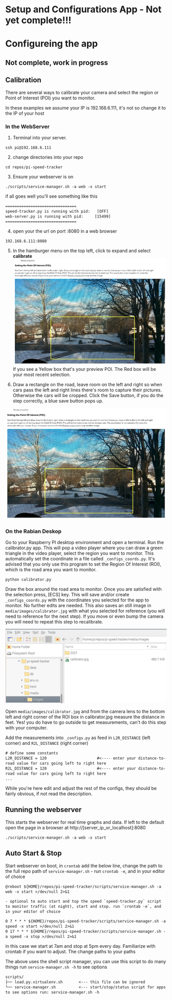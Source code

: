 # Setup and Configurations App - Not yet complete!!!

# Configureing the app

## Not complete, work in progress


## Calibration
There are several ways to calibrate your camera and select the region or Point of Interest (POI) you want to monitor.

In these examples we assume your IP is 192.168.6.111, it's not so change it to the IP of your host
### In the WebServer
1. Terminal into your server. 
```
ssh pi@192.168.6.111
```
2. change directories into your repo
```
cd repos/pi-speed-tracker
```
3. Ensure your webserver is on
```
./scripts/service-manager.sh -a web -x start
```
if all goes well you'll see something like this
```
===============================
speed-tracker.py is running with pid:   [OFF]
web-server.py is running with pid:     [15499]
===============================
```
4. open your the url on port :8080 in a web browser 
```
192.168.6.111:8080
```
5. In the hamburger menu on the top left, click to expand and select **calibrate**
![Calibrator POI overview](html/assets/setup_web_select_poi.png?raw=true "Calibrator POI overview")
If you see a Yellow box that's your preview POI. The Red box will be your most recent selection.

6. Draw a rectangle on the road, leave room on the left and right so when cars pass the left and right lines there's room to capture their pictures. Otherwise the cars will be cropped. Click the Save button, if you do the step correctly, a blue save button pops up.

![Calibrator POI save](html/assets/setup_web_select_poi.png?raw=true "Calibrator POI save")

### On the Rabian Deskop
Go to your Raspberry PI desktop environment and open a terminal. Run the calibrator.py app. This will pop a video player where you can draw a green triangle in the video player, select the region you want to monitor. This automatically set the coordinate in a file called `_configs_coords.py`. It's advised that you only use this program to set the Region Of Interest (ROI), which is the road area you want to monitor.
```
python calibrator.py
```
Draw the box around the road area to monitor. Once you are satisfied with the selection press, [ECS] key. This will save and/or create `_configs_coords.py` with the coordinates you selected for the app to monitor. No further edits are needed. This also saves an still image in `media/images/calibrator.jpg` with what you selected for reference (you will need to reference for the next step). If you move or even bump the camera you will need to repeat this step to recalibrate.

![Calibrator Sample](html/assets/sample_calibrator.png?raw=true "Calibrator Sample") 


Open `media/images/calibrator.jpg` and from the camera lens to the bottom left and right corner of the ROI box in calibrator.jpg measure the distance in feet. Yes! you do have to go outside to get measurements, can't do this step with your computer. 

Add the measurements into `_configs.py` as feed in `L2R_DISTANCE` (left corner) and `R2L_DISTANCE` (right corner)
```
# define some constants
L2R_DISTANCE = 120                      #<---- enter your distance-to-road value for cars going left to right here
R2L_DISTANCE = 120                      #<---- enter your distance-to-road value for cars going left to right here
...
```
While you're here edit and adjust the rest of the configs, they should be fairly obvious, if not read the description.


## Running the webserver
This starts the webserver for real time graphs and data. If left to the default open the page in a browser at http://[server_ip_or_localhost]:8080 
```
./scripts/service-manager.sh -a web -x start
```

## Auto Start & Stop
Start webserver on boot, in `crontab` add the below line, change the path to the full repo path of `service-manager.sh`
    - run `crontab -e`, and in your editor of choice
```
@reboot ${HOME}/repos/pi-speed-tracker/scripts/service-manager.sh -a web -x start >/dev/null 2>&1
```
    - optional to auto start and top the speed `speed-tracker.py` script to monitor traffic (at night), start and stop. run `crontab -e`, and in your editor of choice
```
0 7 * * * ${HOME}/repos/pi-speed-tracker/scripts/service-manager.sh -a speed -x start >/dev/null 2>&1
0 17 * * * ${HOME}/repos/pi-speed-tracker/scripts/service-manager.sh -a speed -x stop >/dev/null 2>&1
```

in this case we start at 7am and stop at 5pm every day. Familiarize with crontab if you want to adjust. The change paths to your paths

The above uses the shell script manager, you can use this script to do many things run `service-manager.sh -h` to see options
```
scripts/
├── load.py.virtualenv.sh       <--- this file can be ignored
└── service-manager.sh          <--- start/stop/status script for apps to see options run: service-manager.sh -h 
```


